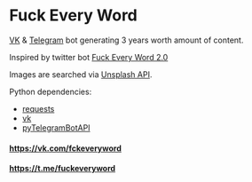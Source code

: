 # Fuck Every Word

[VK] & [Telegram] bot generating 3 years worth amount of content.

Inspired by twitter bot [Fuck Every Word 2.0]

Images are searched via [Unsplash API].

Python dependencies:

- [requests]
- [vk ] 
- [pyTelegramBotAPI]

#### https://vk.com/fckeveryword
#### https://t.me/fuckeveryword



[Unsplash API]: <https://unsplash.com/developers>
[pyTelegramBotAPI]: <https://pypi.org/project/pyTelegramBotAPI/>
[requests]: <https://pypi.org/project/requests/>
[vk ]: <https://pypi.org/project/vk/>
[VK]: <https://vk.com/fckeveryword>
[Telegram]: <https://t.me/fuckeveryword>
[Fuck Every Word 2.0]: <https://twitter.com/fckeveryword>
